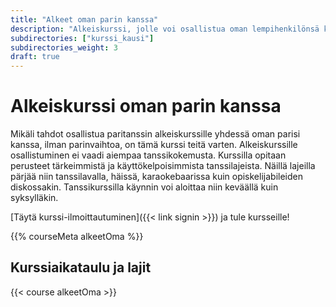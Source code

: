 ```yaml
---
title: "Alkeet oman parin kanssa"
description: "Alkeiskurssi, jolle voi osallistua oman lempihenkilönsä kanssa."
subdirectories: ["kurssi_kausi"]
subdirectories_weight: 3
draft: true
---
```

# Alkeiskurssi oman parin kanssa
Mikäli tahdot osallistua paritanssin alkeiskurssille yhdessä oman parisi kanssa, ilman parinvaihtoa, on tämä kurssi teitä varten. Alkeiskurssille osallistuminen ei vaadi aiempaa tanssikokemusta. Kurssilla opitaan perusteet tärkeimmistä ja käyttökelpoisimmista tanssilajeista. Näillä lajeilla pärjää niin tanssilavalla, häissä, karaokebaarissa kuin opiskelijabileiden diskossakin. Tanssikurssilla käynnin voi aloittaa niin keväällä kuin syksylläkin. 

[Täytä kurssi-ilmoittautuminen]({{< link signin >}}) ja tule kursseille!

{{% courseMeta alkeetOma %}}

## Kurssiaikataulu ja lajit
{{< course alkeetOma >}}
